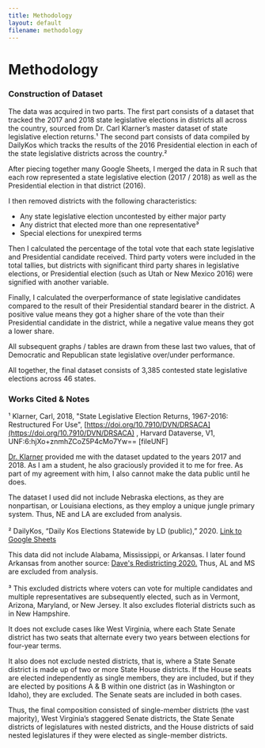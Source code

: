 ```yaml
---
title: Methodology
layout: default
filename: methodology
--- 
```


# Methodology
### Construction of Dataset

The data was acquired in two parts. The first part consists of a dataset that tracked the 2017 and 2018 state legislative elections in districts all across the country, sourced from Dr. Carl Klarner’s master dataset of state legislative election returns.¹ The second part consists of data compiled by DailyKos which tracks the results of the 2016 Presidential election in each of the state legislative districts across the country.²

After piecing together many Google Sheets, I merged the data in R such that each row represented a state legislative election (2017 / 2018) as well as the Presidential election in that district (2016). 

I then removed districts with the following characteristics:
- Any state legislative election uncontested by either major party
- Any district that elected more than one representative³ 
- Special elections for unexpired terms 

Then I calculated the percentage of the total vote that each state legislative and Presidential candidate received. Third party voters were included in the total tallies, but districts with significant third party shares in legislative elections, or Presidential election (such as Utah or New Mexico 2016) were signified with another variable. 

Finally, I calculated the overperformance of state legislative candidates compared to the result of their Presidential standard bearer in the district. A positive value means they got a higher share of the vote than their Presidential candidate in the district, while a negative value means they got a lower share. 

All subsequent graphs / tables are drawn from these last two values, that of Democratic and Republican state legislative over/under performance. 

All together, the final dataset consists of 3,385 contested state legislative elections across 46 states. 

### Works Cited & Notes

¹ Klarner, Carl, 2018, "State Legislative Election Returns, 1967-2016: Restructured For Use", [https://doi.org/10.7910/DVN/DRSACA](https://doi.org/10.7910/DVN/DRSACA) , Harvard Dataverse, V1, UNF:6:hjXo+znmhZCoZ5P4cMo7Yw== [fileUNF]

[Dr. Klarner](https://www.klarnerpolitics.org/) provided me with the dataset updated to the years 2017 and 2018. As I am a student, he also graciously provided it to me for free. As part of my agreement with him, I also cannot make the data public until he does.

The dataset I used did not include Nebraska elections, as they are nonpartisan, or Louisiana elections, as they employ a unique jungle primary system. Thus, NE and LA are excluded from analysis. 
<br/><br/>
² DailyKos, “Daily Kos Elections Statewide by LD (public),” 2020.
[Link to Google Sheets](https://docs.google.com/spreadsheets/d/1YZRfFiCDBEYB7M18fDGLH8IrmyMQGdQKqpOu9lLvmdo/)

This data did not include Alabama, Mississippi, or Arkansas. I later found Arkansas from another source: [Dave's Redistricting 2020.](https://davesredistricting.org/) Thus, AL and MS are excluded from analysis.
<br/><br/>
³ This excluded districts where voters can vote for multiple candidates and multiple representatives are subsequently elected, such as in Vermont, Arizona, Maryland, or New Jersey. It also excludes floterial districts such as in New Hampshire. 

It does not exclude cases like West Virginia, where each State Senate district has two seats that alternate every two years between elections for four-year terms. 

It also does not exclude nested districts, that is, where a State Senate district is made up of two or more State House districts. If the House seats are elected independently as single members, they are included, but if they are elected by positions A & B within one district (as in Washington or Idaho), they are excluded. The Senate seats are included in both cases.

Thus, the final composition consisted of single-member districts (the vast majority), West Virginia’s staggered Senate districts, the State Senate districts of legislatures with nested districts, and the House districts of said nested legislatures if they were elected as single-member districts. 



